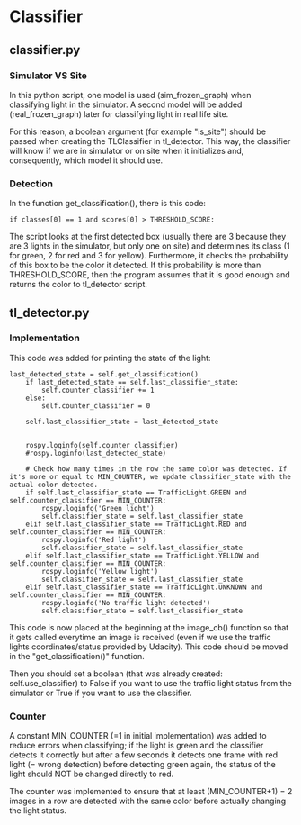 # Classifier
## classifier.py

### Simulator VS Site

In this python script, one model is used (sim_frozen_graph) when classifying light in the simulator. A second model will be added (real_frozen_graph) later for classifying light in real life site.

For this reason, a boolean argument (for example "is_site") should be passed when creating the TLClassifier in tl_detector. This way, the classifier will know if we are in simulator or on site when it initializes and, consequently, which model it should use.

### Detection

In the function get_classification(), there is this code:

    if classes[0] == 1 and scores[0] > THRESHOLD_SCORE:

The script looks at the first detected box (usually there are 3 because they are 3 lights in the simulator, but only one on site) and determines its class (1 for green, 2 for red and 3 for yellow). Furthermore, it checks the probability of this box to be the color it detected. If this probability is more than THRESHOLD_SCORE, then the program assumes that it is good enough and returns the color to tl_detector script.

## tl_detector.py

### Implementation
This code was added for printing the state of the light:

    last_detected_state = self.get_classification()
        if last_detected_state == self.last_classifier_state:
            self.counter_classifier += 1
        else:
            self.counter_classifier = 0
        
        self.last_classifier_state = last_detected_state
        
        
        rospy.loginfo(self.counter_classifier)
        #rospy.loginfo(last_detected_state)
        
        # Check how many times in the row the same color was detected. If it's more or equal to MIN_COUNTER, we update classifier_state with the actual color detected.
        if self.last_classifier_state == TrafficLight.GREEN and self.counter_classifier == MIN_COUNTER:
            rospy.loginfo('Green light')
            self.classifier_state = self.last_classifier_state
        elif self.last_classifier_state == TrafficLight.RED and self.counter_classifier == MIN_COUNTER:
            rospy.loginfo('Red light')
            self.classifier_state = self.last_classifier_state
        elif self.last_classifier_state == TrafficLight.YELLOW and self.counter_classifier == MIN_COUNTER:
            rospy.loginfo('Yellow light')
            self.classifier_state = self.last_classifier_state
        elif self.last_classifier_state == TrafficLight.UNKNOWN and self.counter_classifier == MIN_COUNTER:
            rospy.loginfo('No traffic light detected')
            self.classifier_state = self.last_classifier_state

This code is now placed at the beginning at the image_cb() function so that it gets called everytime an image is received (even if we use the traffic lights coordinates/status provided by Udacity). This code should be moved in the "get_classification()" function.

Then you should set a boolean (that was already created: self.use_classifier) to False if you want to use the traffic light status from the simulator or True if you want to use the classifier.

### Counter

A constant MIN_COUNTER (=1 in initial implementation) was added to reduce errors when classifying; if the light is green and the classifier detects it correctly but after a few seconds it detects one frame with red light (= wrong detection) before detecting green again, the status of the light should NOT be changed directly to red.

The counter was implemented to ensure that at least (MIN_COUNTER+1) = 2 images in a row are detected with the same color before actually changing the light status.
